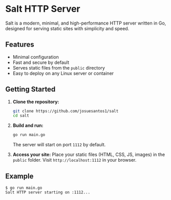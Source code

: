 # Salt HTTP Server

Salt is a modern, minimal, and high-performance HTTP server written in Go, designed for serving static sites with simplicity and speed.

## Features
- Minimal configuration
- Fast and secure by default
- Serves static files from the `public` directory
- Easy to deploy on any Linux server or container

## Getting Started

1. **Clone the repository:**
   ```sh
   git clone https://github.com/josuesantos1/salt
   cd salt
   ```

2. **Build and run:**
   ```sh
   go run main.go
   ```
   The server will start on port `1112` by default.

3. **Access your site:**
   Place your static files (HTML, CSS, JS, images) in the `public` folder. Visit `http://localhost:1112` in your browser.


## Example
```
$ go run main.go
Salt HTTP server starting on :1112...
```
